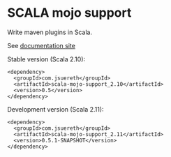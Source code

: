 # SCALA mojo support #

Write maven plugins in Scala. 


See [documentation site](http://jsuereth.com/scala-mojo-support)

Stable version (Scala 2.10):

    <dependency>
      <groupId>com.jsuereth</groupId>
      <artifactId>scala-mojo-support_2.10</artifactId>
      <version>0.5</version>
    </dependency>


Development version (Scala 2.11):

    <dependency>
      <groupId>com.jsuereth</groupId>
      <artifactId>scala-mojo-support_2.11</artifactId>
      <version>0.5.1-SNAPSHOT</version>
    </dependency>
